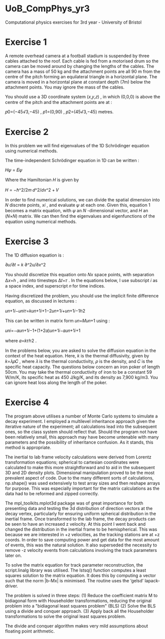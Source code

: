 # UoB_CompPhys_yr3
Computational physics exercises for 3rd year - University of Bristol 

# Exercise 1

A remote overhead camera at a football stadium is suspended by three cables attached to the roof. Each cable is fed from a motorised 
drum so the camera can be moved around by changing the lengths of the cables. The camera has a mass of 50 kg and the attachment points 
are all 90 m from the centre of the pitch forming an equilateral triangle in a horizontal plane. The camera is moved in a horizontal 
plane at constant depth (7m) below the attachment points. You may ignore the mass of the cables.

You should use a 3D coordinate system  (𝑥,𝑦,𝑧) , in which  (0,0,0)  is above the centre of the pitch and the attachment points are at :

𝑝0=(−45√3,−45) ,  𝑝1=(0,90) ,  𝑝2=(45√3,−45)  metres.

# Exercise 2

In this problem we will find eigenvalues of the 1D Schrödinger equation using numerical methods.

The time-independent Schrödinger equation in 1D can be written :

𝐻𝜓 = 𝐸𝜓

Where the Hamiltonian  𝐻  is given by

𝐻 = −ℏ^2/2𝑚 𝑑^2/𝑑𝑥^2 + 𝑉

In order to find numerical solutions, we can divide the spatial dimension into  𝑁  discrete points,  𝑥𝑖 , and evaluate  𝜓  at each one. 
Given this, equation  1  becomes a matrix equation, with  𝜓  an  𝑁 -dimensional vector, and  𝐻  an  (𝑁×𝑁)  matrix. We can then find the 
eigenvalues and eigenfunctions of the equation using numerical methods.

# Exercise 3

The 1D diffusion equation is :

∂𝑢/∂𝑡 = 𝑘 ∂^2u/∂𝑥^2
 
You should discretize this equation onto  𝑁𝑥  space points, with separation  Δ𝑥=ℎ , and into timesteps  Δ𝑡=𝜏 . In the equations below, I use 
subscript  𝑖  as a space index, and superscript  𝑛  for time indices.

Having discretized the problem, you should use the implicit finite difference equation, as discussed in lectures :

𝑢𝑛+1𝑖−𝑢𝑛𝑖𝜏=𝑘𝑢𝑛+1𝑖+1−2𝑢𝑛+1𝑖+𝑢𝑛+1𝑖−1ℎ2
 
This can be written in matrix form  𝑢𝑛=𝑀𝑢𝑛+1  using :

𝑢𝑛𝑖=−𝛼𝑢𝑛+1𝑖−1+(1+2𝛼)𝑢𝑛+1𝑖−𝛼𝑢𝑛+1𝑖+1
 
where  𝛼=𝑘𝜏ℎ2 .

In the problems below, you are asked to solve the diffusion equation in the context of the heat equation. Here,  𝑘  is the thermal diffusivity, 
given by  𝑘=𝜆𝜌𝐶 , where  𝜆  is the thermal conductivity,  𝜌  is the density, and  𝐶  is the specific heat capacity. The questions below concern
an iron poker of length 50cm. You may take the thermal conductivity of iron to be a constant 59 W/m/K, its specific heat as 450 J/kg/K, and its 
density as 7,900 kg/m3. You can ignore heat loss along the length of the poker.

# Exercise 4

The program above utilises a number of Monte Carlo systems to simulate a decay experiment. I employed a multilevel inheritance approach given the iterative nature of the experiment; all calculations lead into the subsequent ones, so the class system should reflect that. Should the program not have been relatively small, this approach may have become untenable with many parameters and the possibility of inheritance confusion. As it stands, this method is appropriate.

The inertial to lab frame velocity calculations were derived from Lorentz transformation equations; spherical to cartesian coordinates were calculated to make this more straightforward and to aid in the subsequent 3D and 2D density plots. Dimensional manipulation proved to be the most prevalent aspect of code. Due to the many different sorts of calculations, np.shape() was used extensively to test array sizes and then reshape arrays for purpose. This was especially important for the matrix calculations as the data had to be reformed and zipped correctly. 

The mpl_toolkits.mplot3d package was of great importance for both presenting data and testing the 3d distribution of direction vectors at the decay vertex, particularly for ensuring uniform spherical distribution in the inertial frame. Once transformed to the lab frame, the decay products can be seen to have an increased z velocity. At this point I went back and changed the distribution in the inertial frame to be hemispherical. This was because we are interested in +z velocities, as the tracking stations are at +z coords. In order to save computing power and get data for the most amount of events, this was the natural solution. It also superseded the necessity to remove -z velocity events from calculations involving the track parameters later on.

To solve the matrix equation for track parameter reconstruction, the script.linalg library was utilised. The lstsq() function computes a least squares solution to the matrix equation. It does this by computing a vector such that the norm |b-Mx| is minimised. The routine uses the ‘gelsd’ lapack-driver. 
 
The problem is solved in three steps:
 (1) Reduce the coefficient matrix M to bidiagonal form with
     Householder transformations, reducing the original problem
     into a "bidiagonal least squares problem" (BLS)
 (2) Solve the BLS using a divide and conquer approach.
 (3) Apply back all the Householder transformations to solve
     the original least squares problem.

 The divide and conquer algorithm makes very mild assumptions about floating point arithmetic.
